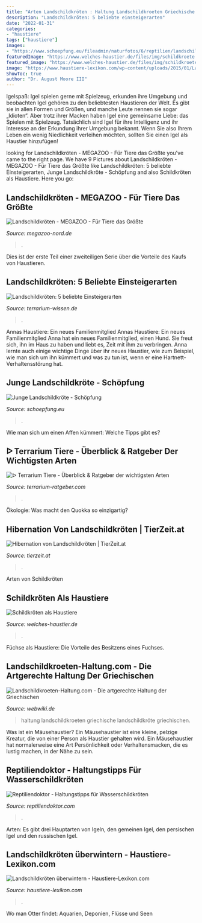 ```yaml
---
title: "Arten Landschildkröten : Haltung Landschildkroeten Griechische Landschildkröte Griechischen"
description: "Landschildkröten: 5 beliebte einsteigerarten"
date: "2022-01-31"
categories:
- "haustiere"
tags: ["haustiere"]
images:
- "https://www.schoepfung.eu/fileadmin/naturfotos/6/reptilien/landschildkroete.jpg"
featuredImage: "https://www.welches-haustier.de/files/img/schildkroete.jpg"
featured_image: "https://www.welches-haustier.de/files/img/schildkroete.jpg"
image: "https://www.haustiere-lexikon.com/wp-content/uploads/2015/01/Landschildkröten-überwintern.jpg"
ShowToc: true
author: "Dr. August Moore III"
---
```



Igelspaß: Igel spielen gerne mit Spielzeug, erkunden ihre Umgebung und beobachten
Igel gehören zu den beliebtesten Haustieren der Welt. Es gibt sie in allen Formen und Größen, und manche Leute nennen sie sogar „Idioten“. Aber trotz ihrer Macken haben Igel eine gemeinsame Liebe: das Spielen mit Spielzeug. Tatsächlich sind Igel für ihre Intelligenz und ihr Interesse an der Erkundung ihrer Umgebung bekannt. Wenn Sie also Ihrem Leben ein wenig Niedlichkeit verleihen möchten, sollten Sie einen Igel als Haustier hinzufügen!

	

		
looking for Landschildkröten - MEGAZOO - Für Tiere das Größte you've came to the right page. We have 9 Pictures about Landschildkröten - MEGAZOO - Für Tiere das Größte like Landschildkröten: 5 beliebte Einsteigerarten, Junge Landschildkröte - Schöpfung and also Schildkröten als Haustiere. Here you go:
		
    
## Landschildkröten - MEGAZOO - Für Tiere Das Größte

<img loading=lazy src="https://www.megazoo-nord.de/fileadmin/_processed_/4/0/csm_dalmatinische_landschildkroete_a5eea993fc.jpg" onerror="this.onerror=null;this.src='https://tse4.mm.bing.net/th?id=OIP.F5-uEk-R7VLwwZrR3V9NQwAAAA&amp;pid=15.1';" alt="Landschildkröten - MEGAZOO - Für Tiere das Größte">

_Source: megazoo-nord.de_

>. 

	

Dies ist der erste Teil einer zweiteiligen Serie über die Vorteile des Kaufs von Haustieren.

    
## Landschildkröten: 5 Beliebte Einsteigerarten

<img loading=lazy src="https://www.terrarium-wissen.de/wp-content/uploads/2014/01/landschildkroete1.jpg" onerror="this.onerror=null;this.src='https://tse3.mm.bing.net/th?id=OIP.uRJjVek7J7H5ZnRrOEsIRwHaE7&amp;pid=15.1';" alt="Landschildkröten: 5 beliebte Einsteigerarten">

_Source: terrarium-wissen.de_

>. 

	

Annas Haustiere: Ein neues Familienmitglied
Annas Haustiere: Ein neues Familienmitglied
Anna hat ein neues Familienmitglied, einen Hund. Sie freut sich, ihn im Haus zu haben und liebt es, Zeit mit ihm zu verbringen. Anna lernte auch einige wichtige Dinge über ihr neues Haustier, wie zum Beispiel, wie man sich um ihn kümmert und was zu tun ist, wenn er eine Hartnett-Verhaltensstörung hat.

    
## Junge Landschildkröte - Schöpfung

<img loading=lazy src="https://www.schoepfung.eu/fileadmin/naturfotos/6/reptilien/landschildkroete.jpg" onerror="this.onerror=null;this.src='https://tse1.mm.bing.net/th?id=OIP.zALg55cqbW530Wfy8NwVpAHaE8&amp;pid=15.1';" alt="Junge Landschildkröte - Schöpfung">

_Source: schoepfung.eu_

>. 

	

Wie man sich um einen Affen kümmert: Welche Tipps gibt es?

    
## ᐅ Terrarium Tiere - Überblick &amp; Ratgeber Der Wichtigsten Arten

<img loading=lazy src="https://terrarium-ratgeber.com/wp-content/uploads/2017/12/lizard-1522251_1920-1024x683.jpg" onerror="this.onerror=null;this.src='https://tse4.mm.bing.net/th?id=OIP.hV6dNYRMF5m7wwxWamEtpAHaE8&amp;pid=15.1';" alt="ᐅ Terrarium Tiere - Überblick &amp; Ratgeber der wichtigsten Arten">

_Source: terrarium-ratgeber.com_

>. 

	

Ökologie: Was macht den Quokka so einzigartig?

    
## Hibernation Von Landschildkröten | TierZeit.at

<img loading=lazy src="http://www.tierzeit.at/Terraristik/Reptilien-Tierarzt/Hibernation-Landschildkroeten/Landschildkroete.jpg?v=1428650732" onerror="this.onerror=null;this.src='https://tse1.mm.bing.net/th?id=OIP.6yoZ9hnmB8B_pPMYfvz2iwAAAA&amp;pid=15.1';" alt="Hibernation von Landschildkröten | TierZeit.at">

_Source: tierzeit.at_

>. 

	

Arten von Schildkröten

    
## Schildkröten Als Haustiere

<img loading=lazy src="https://www.welches-haustier.de/files/img/schildkroete.jpg" onerror="this.onerror=null;this.src='https://tse2.mm.bing.net/th?id=OIP.i5JXP7leqzQijYt_MKZ5dwHaEz&amp;pid=15.1';" alt="Schildkröten als Haustiere">

_Source: welches-haustier.de_

>. 

	

Füchse als Haustiere: Die Vorteile des Besitzens eines Fuchses.

    
## Landschildkroeten-Haltung.com - Die Artgerechte Haltung Der Griechischen

<img loading=lazy src="https://image.jimcdn.com/app/cms/image/transf/dimension=1920x10000:format=jpg/path/sfc332bbcd10f1113/image/i0783b06f682f51c6/version/1497362418/image.jpg" onerror="this.onerror=null;this.src='https://tse2.mm.bing.net/th?id=OIP.n1v2jTmJyNakpx28GttB1AHaEh&amp;pid=15.1';" alt="Landschildkroeten-Haltung.com - Die artgerechte Haltung der Griechischen">

_Source: webwiki.de_

>haltung landschildkroeten griechische landschildkröte griechischen. 

	

Was ist ein Mäusehaustier?
Ein Mäusehaustier ist eine kleine, pelzige Kreatur, die von einer Person als Haustier gehalten wird. Ein Mäusehaustier hat normalerweise eine Art Persönlichkeit oder Verhaltensmacken, die es lustig machen, in der Nähe zu sein.

    
## Reptiliendoktor - Haltungstipps Für Wasserschildkröten

<img loading=lazy src="https://reptiliendoktor.com/data/uploads/860x574/reptiliendoktor-109854050.jpg" onerror="this.onerror=null;this.src='https://tse3.mm.bing.net/th?id=OIP.UmRODLD9HUbYSo_44Xvm0wHaE8&amp;pid=15.1';" alt="Reptiliendoktor - Haltungstipps für Wasserschildkröten">

_Source: reptiliendoktor.com_

>. 

	

Arten: Es gibt drei Hauptarten von Igeln, den gemeinen Igel, den persischen Igel und den russischen Igel.

    
## Landschildkröten überwintern - Haustiere-Lexikon.com

<img loading=lazy src="https://www.haustiere-lexikon.com/wp-content/uploads/2015/01/Landschildkröten-überwintern.jpg" onerror="this.onerror=null;this.src='https://tse3.mm.bing.net/th?id=OIP.IkqcJj1tPxJvRSwLaCK2ZgHaE6&amp;pid=15.1';" alt="Landschildkröten überwintern - Haustiere-Lexikon.com">

_Source: haustiere-lexikon.com_

>. 

	

Wo man Otter findet: Aquarien, Deponien, Flüsse und Seen


